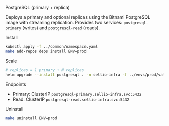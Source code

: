 PostgreSQL (primary + replica)

Deploys a primary and optional replicas using the Bitnami PostgreSQL image with streaming replication. Provides two services: `postgresql-primary` (writes) and `postgresql-read` (reads).

Install

```bash
kubectl apply -f ../common/namespace.yaml
make add-repos deps install ENV=prod
```

Scale

```bash
# replicas = 1 primary + N replicas
helm upgrade --install postgresql . -n sellio-infra -f ../envs/prod/values-postgresql.yaml --set replicaCount=2
```

Endpoints

- Primary: ClusterIP `postgresql-primary.sellio-infra.svc:5432`
- Read:    ClusterIP `postgresql-read.sellio-infra.svc:5432`

Uninstall

```bash
make uninstall ENV=prod
```


